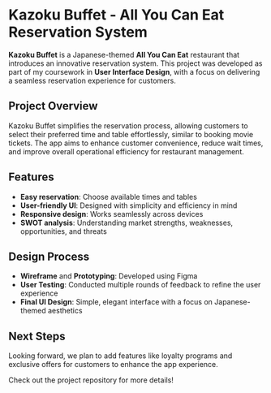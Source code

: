 # Kazoku Buffet - All You Can Eat Reservation System

**Kazoku Buffet** is a Japanese-themed **All You Can Eat** restaurant that introduces an innovative reservation system. This project was developed as part of my coursework in **User Interface Design**, with a focus on delivering a seamless reservation experience for customers.

## Project Overview
Kazoku Buffet simplifies the reservation process, allowing customers to select their preferred time and table effortlessly, similar to booking movie tickets. The app aims to enhance customer convenience, reduce wait times, and improve overall operational efficiency for restaurant management.

## Features
- **Easy reservation**: Choose available times and tables
- **User-friendly UI**: Designed with simplicity and efficiency in mind
- **Responsive design**: Works seamlessly across devices
- **SWOT analysis**: Understanding market strengths, weaknesses, opportunities, and threats

## Design Process
- **Wireframe** and **Prototyping**: Developed using Figma
- **User Testing**: Conducted multiple rounds of feedback to refine the user experience
- **Final UI Design**: Simple, elegant interface with a focus on Japanese-themed aesthetics

## Next Steps
Looking forward, we plan to add features like loyalty programs and exclusive offers for customers to enhance the app experience.

Check out the project repository for more details!

